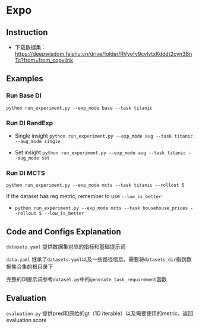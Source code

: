 # Expo


## Instruction

- 下载数据集：https://deepwisdom.feishu.cn/drive/folder/RVyofv9cvlvtxKdddt2cyn3BnTc?from=from_copylink


## Examples

### Run Base DI
  
`python run_experiment.py --exp_mode base --task titanic`

### Run DI RandExp

- Single insight
`python run_experiment.py --exp_mode aug --task titanic --aug_mode single`

- Set insight
`python run_experiment.py --exp_mode aug --task titanic --aug_mode set`



### Run DI MCTS
`python run_experiment.py --exp_mode mcts --task titanic --rollout 5`

If the dataset has reg metric, remember to use `--low_is_better`:

- `python run_experiment.py --exp_mode mcts --task househouse_prices --rollout 5 --low_is_better`


## Code and Configs Explanation

`datasets.yaml` 提供数据集对应的指标和基础提示词

`data.yaml` 继承了`datasets.yaml`以及一些路径信息，需要将`datasets_dir`指到数据集合集的根目录下

完整的DI提示词参考`dataset.py`中的`generate_task_requirement`函数


## Evaluation

`evaluation.py` 提供pred和原始的gt（1D iterable）以及需要使用的metric，返回evaluation score

